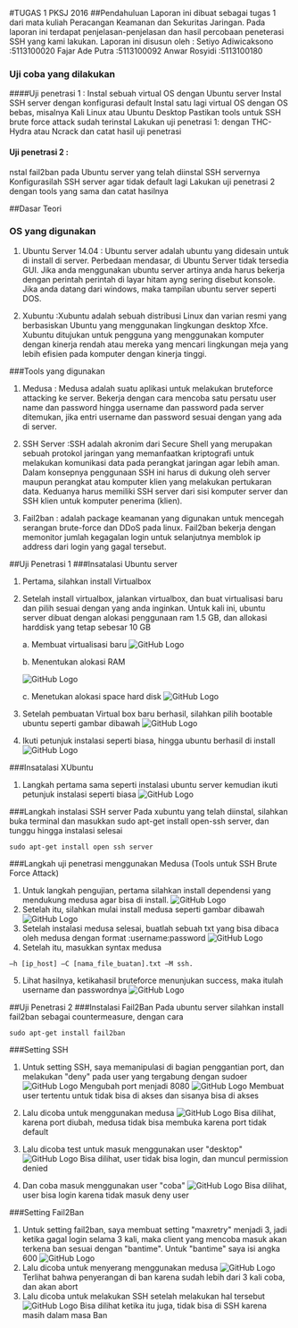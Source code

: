 
#TUGAS 1 PKSJ 2016
##Pendahuluan
Laporan ini dibuat sebagai tugas 1 dari mata kuliah Peracangan Keamanan dan Sekuritas Jaringan. Pada laporan ini terdapat penjelasan-penjelasan dan hasil percobaan peneterasi SSH yang kami lakukan. 
Laporan ini disusun oleh :
Setiyo Adiwicaksono		:5113100020
Fajar Ade Putra			:5113100092
Anwar Rosyidi			:5113100180

### Uji coba yang dilakukan
####Uji penetrasi 1 :
Instal sebuah virtual OS dengan Ubuntu server
Instal SSH server dengan konfigurasi default
Instal satu lagi virtual OS dengan OS bebas, misalnya Kali Linux atau Ubuntu Desktop
Pastikan tools untuk SSH brute force attack sudah terinstal
Lakukan uji penetrasi 1: dengan THC-Hydra atau Ncrack dan catat hasil uji penetrasi

#### Uji penetrasi 2 :
nstal fail2ban pada Ubuntu server yang telah diinstal SSH servernya
Konfigurasilah SSH server agar tidak default lagi
Lakukan uji penetrasi 2 dengan tools yang sama dan catat hasilnya


##Dasar Teori
### OS yang digunakan
1. Ubuntu Server 14.04 : Ubuntu server adalah ubuntu yang didesain untuk di install di server. Perbedaan mendasar, di Ubuntu Server tidak tersedia GUI. Jika anda menggunakan ubuntu server artinya anda harus bekerja dengan perintah perintah di layar hitam ayng sering disebut konsole. Jika anda datang dari windows, maka tampilan ubuntu server seperti DOS.

2. Xubuntu :Xubuntu adalah sebuah distribusi Linux dan varian resmi yang berbasiskan Ubuntu yang menggunakan lingkungan desktop Xfce. Xubuntu ditujukan untuk pengguna yang menggunakan komputer dengan kinerja rendah atau mereka yang mencari lingkungan meja yang lebih efisien pada komputer dengan kinerja tinggi.


###Tools yang digunakan
1. Medusa : Medusa adalah suatu aplikasi untuk melakukan bruteforce attacking ke server. Bekerja dengan cara mencoba satu persatu user name dan password hingga username dan password pada server ditemukan, jika entri username dan password sesuai dengan yang ada di server.

2. SSH Server :SSH adalah akronim dari Secure Shell yang merupakan sebuah protokol jaringan yang memanfaatkan kriptografi untuk melakukan komunikasi data pada perangkat jaringan agar lebih aman. Dalam konsepnya penggunaan SSH ini harus di dukung oleh server maupun perangkat atau komputer klien yang melakukan pertukaran data. Keduanya harus memiliki SSH server dari sisi komputer server dan SSH klien untuk komputer penerima (klien).

3. Fail2ban : adalah package keamanan yang digunakan untuk mencegah serangan brute-force dan DDoS pada linux. Fail2ban bekerja dengan memonitor jumlah kegagalan login untuk selanjutnya memblok ip address dari login yang gagal tersebut.

##Uji Penetrasi 1 
###Insatalasi Ubuntu server 
1. Pertama, silahkan install Virtualbox

2. Setelah install virtualbox, jalankan virtualbox, dan buat virtualisasi baru dan pilih sesuai dengan yang anda inginkan. Untuk kali ini, ubuntu server dibuat dengan alokasi penggunaan ram 1.5 GB, dan allokasi harddisk yang tetap sebesar 10 GB

	a. Membuat virtualisasi baru
	![GitHub Logo](PKSJ/US1.JPG)
    
	b. Menentukan alokasi RAM
    
	![GitHub Logo](PKSJ/US3.JPG)
    
	c. Menetukan alokasi space hard disk
    ![GitHub Logo](PKSJ/US7.JPG)
    
3. Setelah pembuatan Virtual box baru berhasil, silahkan pilih bootable ubuntu seperti gambar dibawah
	![GitHub Logo](PKSJ/US8.JPG)

4. Ikuti petunjuk instalasi seperti biasa, hingga ubuntu berhasil di install  	![GitHub Logo](PKSJ/US9.JPG)

###Insatalasi XUbuntu
1. Langkah pertama sama seperti instalasi ubuntu server kemudian ikuti petunjuk instalasi seperti biasa
 	![GitHub Logo](PKSJ/XUBUNTU.JPG)

###Langkah instalasi SSH server
Pada xubuntu yang telah diinstal, silahkan buka terminal dan masukkan sudo apt-get install open-ssh server, dan tunggu hingga instalasi selesai
```
sudo apt-get install open ssh server
```
###Langkah uji penetrasi menggunakan Medusa (Tools untuk SSH Brute Force Attack)
1. Untuk langkah pengujian, pertama silahkan install dependensi yang mendukung medusa agar bisa di install.
	![GitHub Logo](PKSJ/P1G2.JPG)
2.	Setelah itu, silahkan mulai install medusa seperti gambar dibawah
	![GitHub Logo](PKSJ/P1G1.JPG)
3.	Setelah instalasi medusa selesai, buatlah sebuah txt yang bisa dibaca oleh medusa dengan format :username:password
	![GitHub Logo](PKSJ/P1G3.JPG)
4.	Setelah itu, masukkan syntax medusa
```
–h [ip_host] –C [nama_file_buatan].txt –M ssh.
```
5. Lihat hasilnya, ketikahasil bruteforce menunjukan success, maka itulah username dan passwordnya
	![GitHub Logo](PKSJ/P1G4.JPG)
    
##Uji Penetrasi 2
###Instalasi Fail2Ban
Pada ubuntu server silahkan install fail2ban sebagai countermeasure, dengan cara
```
sudo apt-get install fail2ban
```

###Setting SSH
1. Untuk setting SSH, saya memanipulasi di bagian penggantian port, dan melakukan "deny" pada user yang tergabung dengan sudoer
	![GitHub Logo](PKSJ/CobaSSH1.JPG)
    Mengubah port menjadi 8080
    ![GitHub Logo](PKSJ/CobaSSH3.JPG)
    Membuat user tertentu untuk tidak bisa di akses dan sisanya bisa di akses
2. Lalu dicoba untuk menggunakan medusa
	![GitHub Logo](PKSJ/CobaSSH2.JPG)
    Bisa dilihat, karena port diubah, medusa tidak bisa membuka karena port tidak default
    
3. Lalu dicoba test untuk masuk menggunakan user "desktop"
	![GitHub Logo](PKSJ/CobaSSH4.JPG)
    Bisa dilihat, user tidak bisa login, dan muncul permission denied
4. Dan coba masuk menggunakan user "coba"
	![GitHub Logo](PKSJ/CobaSSH5.JPG)
    Bisa dilihat, user bisa login karena tidak masuk deny user
    
###Setting Fail2Ban
1. Untuk setting fail2ban, saya membuat setting "maxretry" menjadi 3, jadi ketika gagal login selama 3 kali, maka client yang mencoba masuk akan terkena ban sesuai dengan "bantime". Untuk "bantime" saya isi angka 600
	![GitHub Logo](PKSJ/CobaFail1.JPG)
2. Lalu dicoba untuk menyerang menggunakan medusa
	![GitHub Logo](PKSJ/CobaFail2.JPG)
    Terlihat bahwa penyerangan di ban karena sudah lebih dari 3 kali coba, dan akan abort
3. Lalu dicoba untuk melakukan SSH setelah melakukan hal tersebut
	![GitHub Logo](PKSJ/CobaFail3.JPG)
    Bisa dilihat ketika itu juga, tidak bisa di SSH karena masih dalam masa Ban